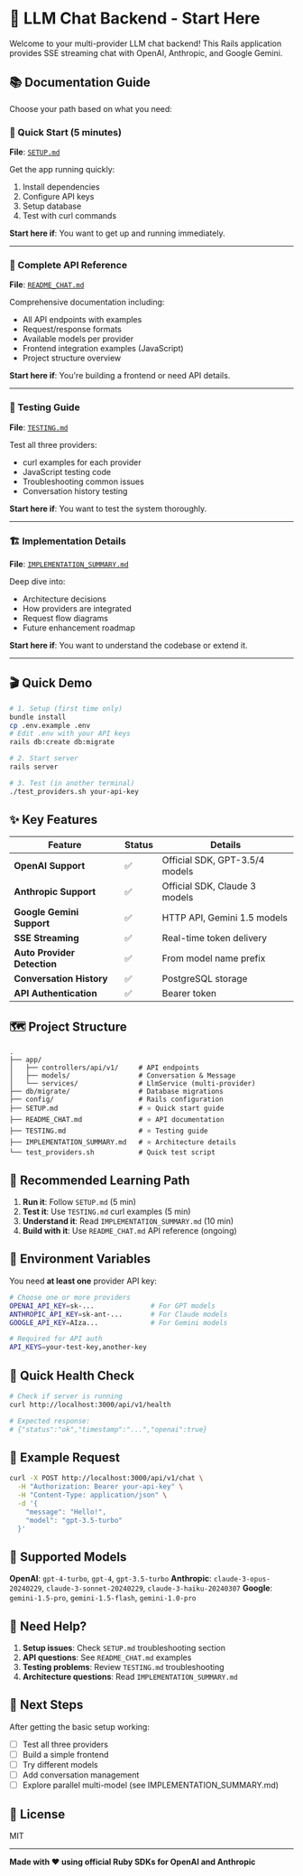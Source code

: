 # 🚀 LLM Chat Backend - Start Here

Welcome to your multi-provider LLM chat backend! This Rails application provides SSE streaming chat with OpenAI, Anthropic, and Google Gemini.

## 📚 Documentation Guide

Choose your path based on what you need:

### 🎯 Quick Start (5 minutes)
**File**: [`SETUP.md`](SETUP.md)

Get the app running quickly:
1. Install dependencies
2. Configure API keys
3. Setup database
4. Test with curl commands

**Start here if**: You want to get up and running immediately.

---

### 📖 Complete API Reference
**File**: [`README_CHAT.md`](README_CHAT.md)

Comprehensive documentation including:
- All API endpoints with examples
- Request/response formats
- Available models per provider
- Frontend integration examples (JavaScript)
- Project structure overview

**Start here if**: You're building a frontend or need API details.

---

### 🧪 Testing Guide
**File**: [`TESTING.md`](TESTING.md)

Test all three providers:
- curl examples for each provider
- JavaScript testing code
- Troubleshooting common issues
- Conversation history testing

**Start here if**: You want to test the system thoroughly.

---

### 🏗️ Implementation Details
**File**: [`IMPLEMENTATION_SUMMARY.md`](IMPLEMENTATION_SUMMARY.md)

Deep dive into:
- Architecture decisions
- How providers are integrated
- Request flow diagrams
- Future enhancement roadmap

**Start here if**: You want to understand the codebase or extend it.

---

## 🎬 Quick Demo

```bash
# 1. Setup (first time only)
bundle install
cp .env.example .env
# Edit .env with your API keys
rails db:create db:migrate

# 2. Start server
rails server

# 3. Test (in another terminal)
./test_providers.sh your-api-key
```

## ✨ Key Features

| Feature | Status | Details |
|---------|--------|---------|
| **OpenAI Support** | ✅ | Official SDK, GPT-3.5/4 models |
| **Anthropic Support** | ✅ | Official SDK, Claude 3 models |
| **Google Gemini Support** | ✅ | HTTP API, Gemini 1.5 models |
| **SSE Streaming** | ✅ | Real-time token delivery |
| **Auto Provider Detection** | ✅ | From model name prefix |
| **Conversation History** | ✅ | PostgreSQL storage |
| **API Authentication** | ✅ | Bearer token |

## 🗺️ Project Structure

```
.
├── app/
│   ├── controllers/api/v1/     # API endpoints
│   ├── models/                 # Conversation & Message
│   └── services/               # LlmService (multi-provider)
├── db/migrate/                 # Database migrations
├── config/                     # Rails configuration
├── SETUP.md                    # ⭐ Quick start guide
├── README_CHAT.md              # ⭐ API documentation
├── TESTING.md                  # ⭐ Testing guide
├── IMPLEMENTATION_SUMMARY.md   # ⭐ Architecture details
└── test_providers.sh           # Quick test script
```

## 🎯 Recommended Learning Path

1. **Run it**: Follow `SETUP.md` (5 min)
2. **Test it**: Use `TESTING.md` curl examples (5 min)
3. **Understand it**: Read `IMPLEMENTATION_SUMMARY.md` (10 min)
4. **Build with it**: Use `README_CHAT.md` API reference (ongoing)

## 🔑 Environment Variables

You need **at least one** provider API key:

```bash
# Choose one or more providers
OPENAI_API_KEY=sk-...              # For GPT models
ANTHROPIC_API_KEY=sk-ant-...       # For Claude models
GOOGLE_API_KEY=AIza...             # For Gemini models

# Required for API auth
API_KEYS=your-test-key,another-key
```

## 🚦 Quick Health Check

```bash
# Check if server is running
curl http://localhost:3000/api/v1/health

# Expected response:
# {"status":"ok","timestamp":"...","openai":true}
```

## 💬 Example Request

```bash
curl -X POST http://localhost:3000/api/v1/chat \
  -H "Authorization: Bearer your-api-key" \
  -H "Content-Type: application/json" \
  -d '{
    "message": "Hello!",
    "model": "gpt-3.5-turbo"
  }'
```

## 🎨 Supported Models

**OpenAI**: `gpt-4-turbo`, `gpt-4`, `gpt-3.5-turbo`
**Anthropic**: `claude-3-opus-20240229`, `claude-3-sonnet-20240229`, `claude-3-haiku-20240307`
**Google**: `gemini-1.5-pro`, `gemini-1.5-flash`, `gemini-1.0-pro`

## 🤝 Need Help?

1. **Setup issues**: Check `SETUP.md` troubleshooting section
2. **API questions**: See `README_CHAT.md` examples
3. **Testing problems**: Review `TESTING.md` troubleshooting
4. **Architecture questions**: Read `IMPLEMENTATION_SUMMARY.md`

## 🚀 Next Steps

After getting the basic setup working:

- [ ] Test all three providers
- [ ] Build a simple frontend
- [ ] Try different models
- [ ] Add conversation management
- [ ] Explore parallel multi-model (see IMPLEMENTATION_SUMMARY.md)

## 📝 License

MIT

---

**Made with ❤️ using official Ruby SDKs for OpenAI and Anthropic**
